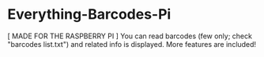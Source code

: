 # Everything-Barcodes-Pi
[ MADE FOR THE RASPBERRY PI ]  You can read barcodes (few only; check "barcodes list.txt") and related info is displayed. More features are included!
